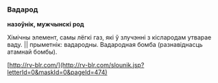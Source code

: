 ### Вадарод
**назоўнік, мужчынскі род**

Хімічны элемент, самы лёгкі газ, які ў злучэнні з кіслародам утварае ваду. || прыметнік: вадародны. Вадародная бомба (разнавіднасць атамнай бомбы).

<a rel="author">[http://rv-blr.com/](http://rv-blr.com/slounik.jsp?letterId=0&maskId=0&pageId=474)</a>
